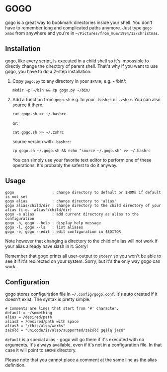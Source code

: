 GOGO
======

gogo is a great way to bookmark directories inside your shell. You don't have to remember long and 
complicated paths anymore. Just type `gogo xmas` from anywhere and you're in 
`~/Pictures/from_mum/1994/12/christmas`.

Installation
--------------
gogo, like every script, is executed in a child shell so it's impossible to directly change the
directory of parent shell. That's why if you want to use gogo, you have to do a 2-step installation:

1. Copy `gogo.py` to any directory in your `$PATH`, e.g. ~/bin/:
   ```
   mkdir -p ~/bin && cp gogo.py ~/bin/
   ```

2. Add a function from `gogo.sh` e.g. to your `.bashrc` or `.zshrc`. You can also source it
   there.
   ```
   cat gogo.sh >> ~/.bashrc
   ```
   or:
   ```
   cat gogo.sh >> ~/.zshrc
   ```
   source version with `.bashrc`:
   ```
   cp gogo.sh ~/.gogo.sh && echo "source ~/.gogo.sh" >> ~/.bashrc
   ```

   You can simply use your favorite text editor to perform one of these operations. It's
   probably the safest to do it anyway.
   
Usage
---------------
```
gogo                 : change directory to default or $HOME if default is not set
gogo alias           : change directory to 'alias'
gogo alias/child/dir : change directory to the child directory of your alias (i.e. 'alias'/child/dir)
gogo -a alias        : add current directory as alias to the configuration
gogo -h, gogo --help : display help message
gogo -l, gogo --ls   : list aliases
gogo -e, gogo --edit : edit configuration in $EDITOR
```

Note however that changing a directory to the child of alias will not work if your alias already
have slash in it. Sorry!

Remember that gogo prints all user-output to `stderr` so you won't be able to see it if
it's redirected on your system. Sorry, but it's the only way gogo can work.

Configuration
---------------
gogo stores configuration file in `~/.config/gogo.conf`. It's auto created if it doesn't exist.
The syntax is pretty simple:
```
# Comments are lines that start from '#' character.
default = ~/something
alias = /desired/path
alias2 = /desired/path with space
alias3 = "/this/also/works"
zażółć = "unicode/is/also/supported/zażółć gęślą jaźń"
```
`default` is a special alias - gogo will go there if it's executed with no arguments. It's always
available, even if it's not in a configuration file. In that case it will point to `$HOME` directory.

Please note that you cannot place a comment at the same line as the alias definition.
